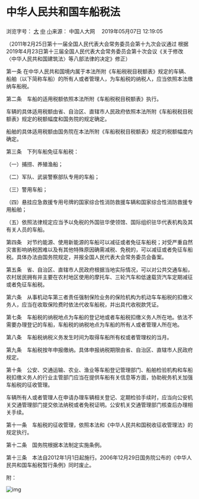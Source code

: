 # 中华人民共和国车船税法

### 





浏览字号： [大](http://www.npc.gov.cn/npc/c30834/201905/fdd9a6e763744084b2d4dbefef0b1b54.shtml#) [中](http://www.npc.gov.cn/npc/c30834/201905/fdd9a6e763744084b2d4dbefef0b1b54.shtml#) [小](http://www.npc.gov.cn/npc/c30834/201905/fdd9a6e763744084b2d4dbefef0b1b54.shtml#)来源： 中国人大网 　2019年05月07日 12:19:05

  （2011年2月25日第十一届全国人民代表大会常务委员会第十九次会议通过 根据2019年4月23日第十三届全国人民代表大会常务委员会第十次会议《关于修改〈中华人民共和国建筑法〉等八部法律的决定》修正）

  第一条 在中华人民共和国境内属于本法所附《车船税税目税额表》规定的车辆、船舶（以下简称车船）的所有人或者管理人，为车船税的纳税人，应当依照本法缴纳车船税。

  第二条　车船的适用税额依照本法所附《车船税税目税额表》执行。

  车辆的具体适用税额由省、自治区、直辖市人民政府依照本法所附《车船税税目税额表》规定的税额幅度和国务院的规定确定。

  船舶的具体适用税额由国务院在本法所附《车船税税目税额表》规定的税额幅度内确定。

  第三条　下列车船免征车船税：

  （一）捕捞、养殖渔船；

  （二）军队、武装警察部队专用的车船；

  （三）警用车船；

  （四）悬挂应急救援专用号牌的国家综合性消防救援车辆和国家综合性消防救援专用船舶；

  （五）依照法律规定应当予以免税的外国驻华使领馆、国际组织驻华代表机构及其有关人员的车船。

  第四条　对节约能源、使用新能源的车船可以减征或者免征车船税；对受严重自然灾害影响纳税困难以及有其他特殊原因确需减税、免税的，可以减征或者免征车船税。具体办法由国务院规定，并报全国人民代表大会常务委员会备案。

  第五条　省、自治区、直辖市人民政府根据当地实际情况，可以对公共交通车船，农村居民拥有并主要在农村地区使用的摩托车、三轮汽车和低速载货汽车定期减征或者免征车船税。

  第六条　从事机动车第三者责任强制保险业务的保险机构为机动车车船税的扣缴义务人，应当在收取保险费时依法代收车船税，并出具代收税款凭证。

  第七条　车船税的纳税地点为车船的登记地或者车船税扣缴义务人所在地。依法不需要办理登记的车船，车船税的纳税地点为车船的所有人或者管理人所在地。

  第八条　车船税纳税义务发生时间为取得车船所有权或者管理权的当月。

  第九条　车船税按年申报缴纳。具体申报纳税期限由省、自治区、直辖市人民政府规定。

  第十条　公安、交通运输、农业、渔业等车船登记管理部门、船舶检验机构和车船税扣缴义务人的行业主管部门应当在提供车船有关信息等方面，协助税务机关加强车船税的征收管理。

  车辆所有人或者管理人在申请办理车辆相关登记、定期检验手续时，应当向公安机关交通管理部门提交依法纳税或者免税证明。公安机关交通管理部门核查后办理相关手续。

  第十一条　车船税的征收管理，依照本法和《中华人民共和国税收征收管理法》的规定执行。

  第十二条　国务院根据本法制定实施条例。

  第十三条　本法自2012年1月1日起施行。2006年12月29日国务院公布的《中华人民共和国车船税暂行条例》同时废止。

附：





![img](http://www.npc.gov.cn/data/attachement/gif/site1/20190507/001fd04f55be1e3b8b8b2a.gif)

















 